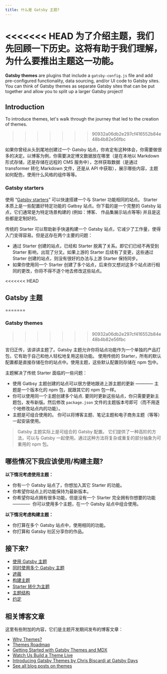 ```yaml
---
title: 什么是 Gatsby 主题?
---
```


<<<<<<< HEAD
为了介绍主题，我们先回顾一下历史。这将有助于我们理解，为什么要推出主题这一功能。
=======
**Gatsby themes** are plugins that include a `gatsby-config.js` file and add pre-configured functionality, data sourcing, and/or UI code to Gatsby sites. You can think of Gatsby themes as separate Gatsby sites that can be put together and allow you to split up a larger Gatsby project!

## Introduction

To introduce themes, let's walk through the journey that led to the creation of themes.
>>>>>>> 90932a06db2e297cf416552b84e48b4b82e56fbc

如果你曾经从头到尾地创建过一个 Gatsby 站点，你肯定有这种体会，你需要做很多的决定。以博客为例，你需要决定博文数据放在哪里（是在本地以 Markdown 形式存储，还是存储在远程的 CMS 服务中），怎样获取数据（是通过 transformer 转化 Markdown 文件，还是从 API 中获取），展示哪些内容，主题如何配色，使用什么风格的组件等等。

### Gatsby starters

使用 “[Gatsby starters](/docs/starters/)” 可以快速搭建一个与 Starter 功能相同的站点。 Starter 本质上是一些配置好特定功能的 Gatbsy 站点。你下载的是一个完整的 Gatsby 站点，它们通常是为特定场景构建的 (例如：博客、 作品集展示站点等等) 并且是这些都是定制好的。

传统的 Starter 可以帮助新手快速构建一个 Gatsby 站点，它减少了工作量，使得入门变得容易。但是这存在两个主要的问题：

- 通过 Starter 创建的站点，已经和 Starter 脱离了关系。即它们已经不再受到 Starter 影响，出现了分叉。如果上游的 Starter 后续有了变更，这些通过 Starter 创建的站点，则没有很好的办法与上游 Starter 保持同步。
- 如果你使用同一个 Starter 创建了多个站点，后来你又想对这多个站点进行相同的更改，你将不得不逐个地去修改这些站点。

<<<<<<< HEAD
## Gatsby 主题
=======
### Gatsby themes
>>>>>>> 90932a06db2e297cf416552b84e48b4b82e56fbc

言归正传，该讲讲主题了。Gatsby 主题允许你将站点功能作为一个单独的产品打包，它有助于自己和他人轻松地复用这些功能。 使用传统的 Starter，所有的默认配置都是直接存储在你的站点中。使用主题，这些默认配置则存储在 npm 包中。

主题解决了传统 Starter 面临的一些问题：

- 使用 Gatbsy 主题创建的站点可以很方便地跟进上游主题的更新 ———— 主题是一个版本化的 npm 包，就跟其它的 npm 包一样。
- 你可以使用同一个主题创建多个站点. 要同时更新这些站点，你只需要更新主题包，发布新版。然后修改 `package.json` 文件的主题版本号即可（而不用逐个地修改站点内的功能）。
- 主题是可组合使用的。 你可以将博客主题、笔记主题和电子商务主题（等等）一起安装使用。

> Gatsby 主题实际上是可组合的 Gatsby 配置。 它们提供了一种高阶的方法，可以与 Gatsby 一起使用。通过这种方法将复杂或重复的部分抽象为可重用的 npm 包。

## 哪些情况下我应该使用/构建主题?

**以下情况考虑使用主题：**

- 你有一个 Gatsby 站点了，你想加入其它 Starter 的功能。
- 你希望你站点上的功能保持为最新版本。
- 你希望你站点拥有很多功能，但是没有一个 Starter 完全拥有你想要的功能 ————  你可以使用多个主题，在一个 Gatsby 站点中组合使用。

**以下情况考虑构建主题：**

- 你打算在多个 Gatsby 站点中，使用相同的功能。
- 你打算和 Gatsby 社区分享你的作品。

## 接下来?

- [使用 Gatsby 主题](/docs/themes/using-a-gatsby-theme)
- [同时使用多个 Gatsby 主题](/docs/themes/using-multiple-gatsby-themes)
- [遮蔽](/docs/themes/shadowing/)
- [构建主题](/docs/themes/building-themes)
- [Starter 转化为主题](/docs/themes/converting-a-starter/)
- [主题结构](/docs/themes/theme-composition/)
- [约定](/docs/themes/conventions/)

## 相关博客文章

这里有些附加的内容，它们是主题开发期间发布的博客文章：

- [Why Themes?](/blog/2019-01-31-why-themes/)
- [Themes Roadmap](/blog/2019-03-11-gatsby-themes-roadmap/)
- [Getting Started with Gatsby Themes and MDX](/blog/2019-02-26-getting-started-with-gatsby-themes/)
- [Watch Us Build a Theme Live](/blog/2019-02-11-gatsby-themes-livestream-and-example/)
- [Introducing Gatsby Themes by Chris Biscardi at Gatsby Days](https://www.gatsbyjs.com/gatsby-days-themes-chris/)
- [See all blog posts on themes](/blog/tags/themes)
